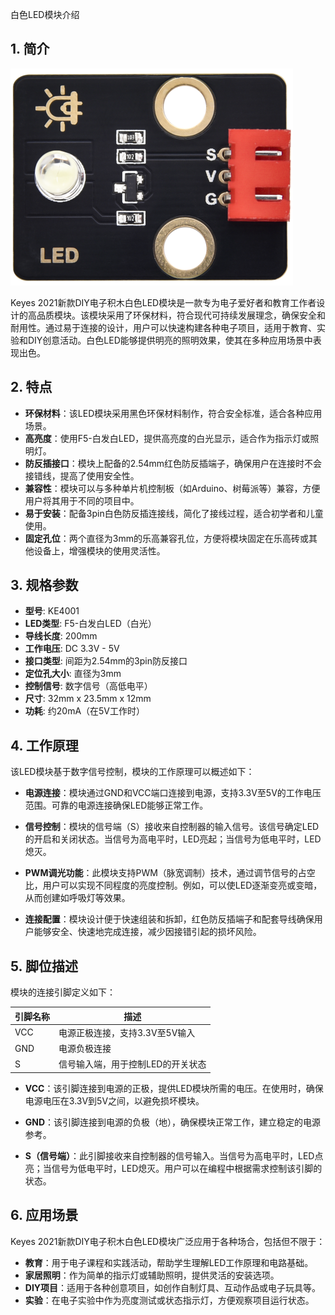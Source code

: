 白色LED模块介绍

## 1. 简介
![](media/e88a10ff697c85cf2c87aa2cff68ef5c.png)

Keyes 2021新款DIY电子积木白色LED模块是一款专为电子爱好者和教育工作者设计的高品质模块。该模块采用了环保材料，符合现代可持续发展理念，确保安全和耐用性。通过易于连接的设计，用户可以快速构建各种电子项目，适用于教育、实验和DIY创意活动。白色LED能够提供明亮的照明效果，使其在多种应用场景中表现出色。

## 2. 特点

- **环保材料**：该LED模块采用黑色环保材料制作，符合安全标准，适合各种应用场景。
- **高亮度**：使用F5-白发白LED，提供高亮度的白光显示，适合作为指示灯或照明灯。
- **防反插接口**：模块上配备的2.54mm红色防反插端子，确保用户在连接时不会接错线，提高了使用安全性。
- **兼容性**：模块可以与多种单片机控制板（如Arduino、树莓派等）兼容，方便用户将其用于不同的项目中。
- **易于安装**：配备3pin白色防反插连接线，简化了接线过程，适合初学者和儿童使用。
- **固定孔位**：两个直径为3mm的乐高兼容孔位，方便将模块固定在乐高砖或其他设备上，增强模块的使用灵活性。

## 3. 规格参数

- **型号**: KE4001
- **LED类型**: F5-白发白LED（白光）
- **导线长度**: 200mm
- **工作电压**: DC 3.3V - 5V
- **接口类型**: 间距为2.54mm的3pin防反接口
- **定位孔大小**: 直径为3mm
- **控制信号**: 数字信号（高低电平）
- **尺寸**: 32mm x 23.5mm x 12mm
- **功耗**: 约20mA（在5V工作时）

## 4. 工作原理

该LED模块基于数字信号控制，模块的工作原理可以概述如下：

- **电源连接**：模块通过GND和VCC端口连接到电源，支持3.3V至5V的工作电压范围。可靠的电源连接确保LED能够正常工作。

- **信号控制**：模块的信号端（S）接收来自控制器的输入信号。该信号确定LED的开启和关闭状态。当信号为高电平时，LED亮起；当信号为低电平时，LED熄灭。

- **PWM调光功能**：此模块支持PWM（脉宽调制）技术，通过调节信号的占空比，用户可以实现不同程度的亮度控制。例如，可以使LED逐渐变亮或变暗，从而创建如呼吸灯等效果。

- **连接配置**：模块设计便于快速组装和拆卸，红色防反插端子和配套导线确保用户能够安全、快速地完成连接，减少因接错引起的损坏风险。

## 5. 脚位描述

模块的连接引脚定义如下：

| 引脚名称 | 描述                            |
|----------|---------------------------------|
| VCC      | 电源正极连接，支持3.3V至5V输入 |
| GND      | 电源负极连接                    |
| S        | 信号输入端，用于控制LED的开关状态 |

- **VCC**：该引脚连接到电源的正极，提供LED模块所需的电压。在使用时，确保电源电压在3.3V到5V之间，以避免损坏模块。
  
- **GND**：该引脚连接到电源的负极（地），确保模块正常工作，建立稳定的电源参考。

- **S（信号端）**：此引脚接收来自控制器的信号输入。当信号为高电平时，LED点亮；当信号为低电平时，LED熄灭。用户可以在编程中根据需求控制该引脚的状态。

## 6. 应用场景

Keyes 2021新款DIY电子积木白色LED模块广泛应用于各种场合，包括但不限于：

- **教育**：用于电子课程和实践活动，帮助学生理解LED工作原理和电路基础。
- **家居照明**：作为简单的指示灯或辅助照明，提供灵活的安装选项。
- **DIY项目**：适用于各种创意项目，如创作自制灯具、互动作品或电子玩具等。
- **实验**：在电子实验中作为亮度测试或状态指示灯，方便观察项目运行状态。



